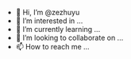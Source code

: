 - 👋 Hi, I’m @zezhuyu
- 👀 I’m interested in ...
- 🌱 I’m currently learning ...
- 💞️ I’m looking to collaborate on ...
- 📫 How to reach me ...

<!---
zezhuyu/zezhuyu is a ✨ special ✨ repository because its `README.md` (this file) appears on your GitHub profile.
You can click the Preview link to take a look at your changes.
--->
